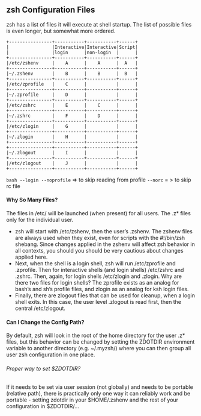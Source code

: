 ## zsh Configuration Files

zsh has a list of files it will execute at shell startup. The list of possible files is even longer, but somewhat more ordered.

```
+----------------+-----------+-----------+------+
|                |Interactive|Interactive|Script|
|                |login      |non-login  |      |
+----------------+-----------+-----------+------+
|/etc/zshenv     |    A      |    A      |  A   |
+----------------+-----------+-----------+------+
|~/.zshenv       |    B      |    B      |  B   |
+----------------+-----------+-----------+------+
|/etc/zprofile   |    C      |           |      |
+----------------+-----------+-----------+------+
|~/.zprofile     |    D      |           |      |
+----------------+-----------+-----------+------+
|/etc/zshrc      |    E      |    C      |      |
+----------------+-----------+-----------+------+
|~/.zshrc        |    F      |    D      |      |
+----------------+-----------+-----------+------+
|/etc/zlogin     |    G      |           |      |
+----------------+-----------+-----------+------+
|~/.zlogin       |    H      |           |      |
+----------------+-----------+-----------+------+
+----------------+-----------+-----------+------+
|~/.zlogout      |    I      |           |      |
+----------------+-----------+-----------+------+
|/etc/zlogout    |    J      |           |      |
+----------------+-----------+-----------+------+
```
`bash --login --noprofile` => to skip reading from profile
`--norc` = > to skip rc file


#### Why So Many Files?
The files in /etc/ will be launched (when present) for all users. The .z* files only for the individual user.

- zsh will start with /etc/zshenv, then the user’s .zshenv. The zshenv files are always used when they exist, even for scripts with the #!/bin/zsh shebang. Since changes applied in the zshenv will affect zsh behavior in all contexts, you should you should be very cautious about changes applied here.
- Next, when the shell is a login shell, zsh will run /etc/zprofile and .zprofile. Then for interactive shells (and login shells) /etc/zshrc and .zshrc. Then, again, for login shells /etc/zlogin and .zlogin. Why are there two files for login shells? The zprofile exists as an analog for bash’s and sh’s profile files, and zlogin as an analog for ksh login files.
- Finally, there are zlogout files that can be used for cleanup, when a login shell exits. In this case, the user level .zlogout is read first, then the central /etc/zlogout.

#### Can I Change the Config Path?
By default, zsh will look in the root of the home directory for the user .z* files, but this behavior can be changed by setting the ZDOTDIR environment variable to another directory (e.g. ~/.myzsh/) where you can then group all user zsh configuration in one place.

###### Proper way to set $ZDOTDIR?
If it needs to be set via user session (not globally) and needs to be portable (relative path), there is practically only one way it can reliably work and be portable - setting zdotdir in your $HOME/.zshenv and the rest of your configuration in $ZDOTDIR/...
